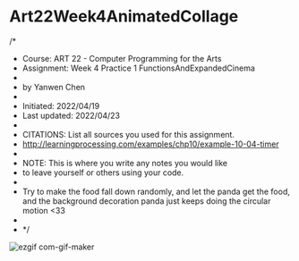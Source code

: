 # Art22Week4AnimatedCollage

/*
 * Course: ART 22  - Computer Programming for the Arts
 * Assignment: Week 4 Practice 1 FunctionsAndExpandedCinema
 *
 * by Yanwen Chen
 *
 * Initiated: 2022/04/19
 * Last updated: 2022/04/23
 *
 * CITATIONS: List all sources you used for this assignment.
 * http://learningprocessing.com/examples/chp10/example-10-04-timer
 *
 * NOTE: This is where you write any notes you would like
 * to leave yourself or others using your code.
 *
 * Try to make the food fall down randomly, and let the panda get the food, and the background decoration panda just keeps doing the circular motion <33
 *
 * */

![ezgif com-gif-maker](https://user-images.githubusercontent.com/91364746/165184254-ad1daa56-0227-48ee-a141-8ff0a2a90de8.gif)
